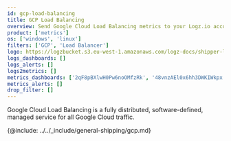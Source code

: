 ```yaml
---
id: gcp-load-balancing
title: GCP Load Balancing
overview: Send Google Cloud Load Balancing metrics to your Logz.io account.
product: ['metrics']
os: ['windows', 'linux']
filters: ['GCP', 'Load Balancer']
logo: https://logzbucket.s3.eu-west-1.amazonaws.com/logz-docs/shipper-logos/gcplb.png
logs_dashboards: []
logs_alerts: []
logs2metrics: []
metrics_dashboards: ['2qF8pBXlwH0Pw6noOMfzRk', '48vnzAEl0x6hh3DWKIWkpx', '7s5HblMf4IVimoRSwnCRJ6']
metrics_alerts: []
drop_filter: []
---
```


Google Cloud Load Balancing is a fully distributed, software-defined, managed service for all Google Cloud traffic. 


{@include: ../../_include/general-shipping/gcp.md}  
